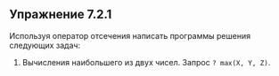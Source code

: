 ## Упражнение 7.2.1

Используя оператор отсечения написать программы решения следующих
задач:

1. Вычисления наибольшего из двух чисел.
Запрос `? max(X, Y, Z)`.
